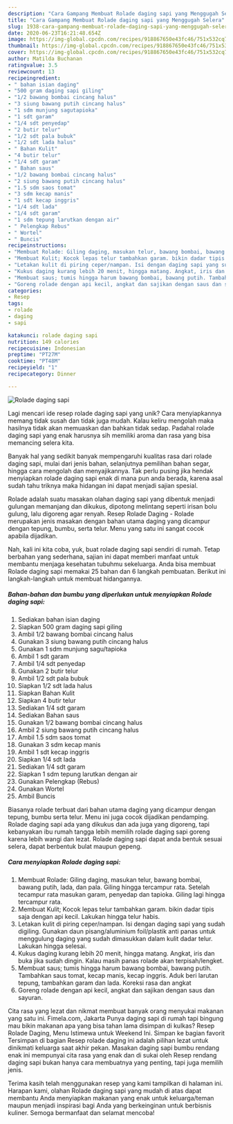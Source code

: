 ```yaml
---
description: "Cara Gampang Membuat Rolade daging sapi yang Menggugah Selera"
title: "Cara Gampang Membuat Rolade daging sapi yang Menggugah Selera"
slug: 1938-cara-gampang-membuat-rolade-daging-sapi-yang-menggugah-selera
date: 2020-06-23T16:21:48.654Z
image: https://img-global.cpcdn.com/recipes/918867650e43fc46/751x532cq70/rolade-daging-sapi-foto-resep-utama.jpg
thumbnail: https://img-global.cpcdn.com/recipes/918867650e43fc46/751x532cq70/rolade-daging-sapi-foto-resep-utama.jpg
cover: https://img-global.cpcdn.com/recipes/918867650e43fc46/751x532cq70/rolade-daging-sapi-foto-resep-utama.jpg
author: Matilda Buchanan
ratingvalue: 3.5
reviewcount: 13
recipeingredient:
- " bahan isian daging"
- "500 gram daging sapi giling"
- "1/2 bawang bombai cincang halus"
- "3 siung bawang putih cincang halus"
- "1 sdm munjung sagutapioka"
- "1 sdt garam"
- "1/4 sdt penyedap"
- "2 butir telur"
- "1/2 sdt pala bubuk"
- "1/2 sdt lada halus"
- " Bahan Kulit"
- "4 butir telur"
- "1/4 sdt garam"
- " Bahan saus"
- "1/2 bawang bombai cincang halus"
- "2 siung bawang putih cincang halus"
- "1.5 sdm saos tomat"
- "3 sdm kecap manis"
- "1 sdt kecap inggris"
- "1/4 sdt lada"
- "1/4 sdt garam"
- "1 sdm tepung larutkan dengan air"
- " Pelengkap Rebus"
- " Wortel"
- " Buncis"
recipeinstructions:
- "Membuat Rolade: Giling daging, masukan telur, bawang bombai, bawang putih, lada, dan pala. Giling hingga tercampur rata. Setelah tecampur rata masukan garam, penyedap dan tapioka. Giling lagi hingga tercampur rata."
- "Membuat Kulit; Kocok lepas telur tambahkan garam. bikin dadar tipis saja dengan api kecil. Lakukan hingga telur habis."
- "Letakan kulit di piring ceper/nampan. Isi dengan daging sapi yang sudah digiling. Gunakan daun pisang/aluminium foil/plastik anti panas untuk menggulung daging yang sudah dimasukkan dalam kulit dadar telur. Lakukan hingga selesai."
- "Kukus daging kurang lebih 20 menit, hingga matang. Angkat, iris dan buka jika sudah dingin. Kalau masih panas rolade akan terpisah/lengket."
- "Membuat saus; tumis hingga harum bawang bombai, bawang putih. Tambahkan saus tomat, kecap manis, kecap inggris. Aduk beri larutan tepung, tambahkan garam dan lada. Koreksi rasa dan angkat"
- "Goreng rolade dengan api kecil, angkat dan sajikan dengan saus dan sayuran."
categories:
- Resep
tags:
- rolade
- daging
- sapi

katakunci: rolade daging sapi 
nutrition: 149 calories
recipecuisine: Indonesian
preptime: "PT27M"
cooktime: "PT48M"
recipeyield: "1"
recipecategory: Dinner

---
```



![Rolade daging sapi](https://img-global.cpcdn.com/recipes/918867650e43fc46/751x532cq70/rolade-daging-sapi-foto-resep-utama.jpg)

Lagi mencari ide resep rolade daging sapi yang unik? Cara menyiapkannya memang tidak susah dan tidak juga mudah. Kalau keliru mengolah maka hasilnya tidak akan memuaskan dan bahkan tidak sedap. Padahal rolade daging sapi yang enak harusnya sih memiliki aroma dan rasa yang bisa memancing selera kita.

Banyak hal yang sedikit banyak mempengaruhi kualitas rasa dari rolade daging sapi, mulai dari jenis bahan, selanjutnya pemilihan bahan segar, hingga cara mengolah dan menyajikannya. Tak perlu pusing jika hendak menyiapkan rolade daging sapi enak di mana pun anda berada, karena asal sudah tahu triknya maka hidangan ini dapat menjadi sajian spesial.

Rolade adalah suatu masakan olahan daging sapi yang dibentuk menjadi gulungan memanjang dan dikukus, dipotong melintang seperti irisan bolu gulung, lalu digoreng agar renyah. Resep Rolade Daging - Rolade merupakan jenis masakan dengan bahan utama daging yang dicampur dengan tepung, bumbu, serta telur. Menu yang satu ini sangat cocok apabila dijadikan.


Nah, kali ini kita coba, yuk, buat rolade daging sapi sendiri di rumah. Tetap berbahan yang sederhana, sajian ini dapat memberi manfaat untuk membantu menjaga kesehatan tubuhmu sekeluarga. Anda bisa membuat Rolade daging sapi memakai 25 bahan dan 6 langkah pembuatan. Berikut ini langkah-langkah untuk membuat hidangannya.

<!--inarticleads1-->

##### Bahan-bahan dan bumbu yang diperlukan untuk menyiapkan Rolade daging sapi:

1. Sediakan  bahan isian daging
1. Siapkan 500 gram daging sapi giling
1. Ambil 1/2 bawang bombai cincang halus
1. Gunakan 3 siung bawang putih cincang halus
1. Gunakan 1 sdm munjung sagu/tapioka
1. Ambil 1 sdt garam
1. Ambil 1/4 sdt penyedap
1. Gunakan 2 butir telur
1. Ambil 1/2 sdt pala bubuk
1. Siapkan 1/2 sdt lada halus
1. Siapkan  Bahan Kulit
1. Siapkan 4 butir telur
1. Sediakan 1/4 sdt garam
1. Sediakan  Bahan saus
1. Gunakan 1/2 bawang bombai cincang halus
1. Ambil 2 siung bawang putih cincang halus
1. Ambil 1.5 sdm saos tomat
1. Gunakan 3 sdm kecap manis
1. Ambil 1 sdt kecap inggris
1. Siapkan 1/4 sdt lada
1. Sediakan 1/4 sdt garam
1. Siapkan 1 sdm tepung larutkan dengan air
1. Gunakan  Pelengkap (Rebus)
1. Gunakan  Wortel
1. Ambil  Buncis


Biasanya rolade terbuat dari bahan utama daging yang dicampur dengan tepung, bumbu serta telur. Menu ini juga cocok dijadikan pendamping. Rolade daging sapi ada yang dikukus dan ada juga yang digoreng, tapi kebanyakan ibu rumah tangga lebih memilih rolade daging sapi goreng karena lebih wangi dan lezat. Rolade daging sapi dapat anda bentuk sesuai selera, dapat berbentuk bulat maupun gepeng. 

<!--inarticleads2-->

##### Cara menyiapkan Rolade daging sapi:

1. Membuat Rolade: Giling daging, masukan telur, bawang bombai, bawang putih, lada, dan pala. Giling hingga tercampur rata. Setelah tecampur rata masukan garam, penyedap dan tapioka. Giling lagi hingga tercampur rata.
1. Membuat Kulit; Kocok lepas telur tambahkan garam. bikin dadar tipis saja dengan api kecil. Lakukan hingga telur habis.
1. Letakan kulit di piring ceper/nampan. Isi dengan daging sapi yang sudah digiling. Gunakan daun pisang/aluminium foil/plastik anti panas untuk menggulung daging yang sudah dimasukkan dalam kulit dadar telur. Lakukan hingga selesai.
1. Kukus daging kurang lebih 20 menit, hingga matang. Angkat, iris dan buka jika sudah dingin. Kalau masih panas rolade akan terpisah/lengket.
1. Membuat saus; tumis hingga harum bawang bombai, bawang putih. Tambahkan saus tomat, kecap manis, kecap inggris. Aduk beri larutan tepung, tambahkan garam dan lada. Koreksi rasa dan angkat
1. Goreng rolade dengan api kecil, angkat dan sajikan dengan saus dan sayuran.


Cita rasa yang lezat dan nikmat membuat banyak orang menyukai makanan yang satu ini. Fimela.com, Jakarta Punya daging sapi di rumah tapi bingung mau bikin makanan apa yang bisa tahan lama disimpan di kulkas? Resep Rolade Daging, Menu Istimewa untuk Weekend Ini. Simpan ke bagian favorit Tersimpan di bagian Resep rolade daging ini adalah pilihan lezat untuk dinikmati keluarga saat akhir pekan. Masakan daging sapi bumbu rendang enak ini mempunyai cita rasa yang enak dan di sukai oleh Resep rendang daging sapi bukan hanya cara membuatnya yang penting, tapi juga memilih jenis. 

Terima kasih telah menggunakan resep yang kami tampilkan di halaman ini. Harapan kami, olahan Rolade daging sapi yang mudah di atas dapat membantu Anda menyiapkan makanan yang enak untuk keluarga/teman maupun menjadi inspirasi bagi Anda yang berkeinginan untuk berbisnis kuliner. Semoga bermanfaat dan selamat mencoba!
